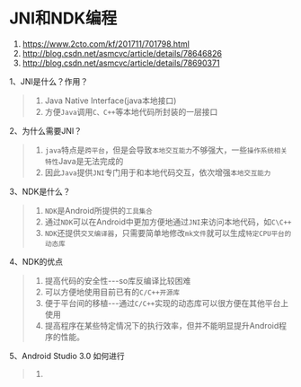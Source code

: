 # JNI和NDK编程

1. https://www.2cto.com/kf/201711/701798.html
2. http://blog.csdn.net/asmcvc/article/details/78646826
3. http://blog.csdn.net/asmcvc/article/details/78690371

1、JNI是什么？作用？
>1. Java Native Interface(java本地接口)
> 2. 方便`Java`调用`C、C++`等本地代码所封装的一层接口

2、为什么需要JNI？
> 1. `java`特点是`跨平台`，但是会导致`本地交互能力`不够强大，一些`操作系统相关特性`Java是无法完成的
> 2. 因此`Java`提供`JNI`专门用于和本地代码交互，依次增强`本地交互能力`

3、NDK是什么？
> 1. `NDK`是Android所提供的`工具集合`
> 2. 通过`NDK`可以在Android中更加方便地通过`JNI`来访问本地代码，如`C\C++`
> 3. `NDK`还提供`交叉编译器`，只需要简单地修改`mk文件`就可以生成`特定CPU平台的动态库`

4、NDK的优点
> 1. 提高代码的安全性---so库反编译比较困难
> 2. 可以方便地使用目前已有的`C/C++开源库`
> 3. 便于平台间的移植---通过`C/C++`实现的动态库可以很方便在其他平台上使用
> 4. 提高程序在某些特定情况下的执行效率，但并不能明显提升Android程序的性能。

5、Android Studio 3.0 如何进行
>1.
